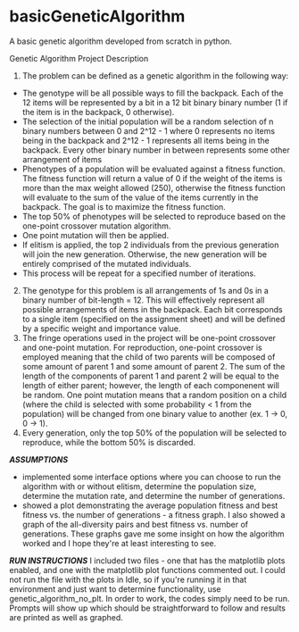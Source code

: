 # basicGeneticAlgorithm
A basic genetic algorithm developed from scratch in python.

Genetic Algorithm Project Description

1. The problem can be defined as a genetic algorithm in the following way:
 - The genotype will be all possible ways to fill the backpack. Each of the 12 items will be represented by a bit in a 12 bit binary
   binary number (1 if the item is in the backpack, 0 otherwise).
 - The selection of the initial population will be a random selection of n binary numbers between 0 and 2^12 - 1 where 0 represents no
   items being in the backpack and 2^12 - 1 represents all items being in the backpack. Every other binary number in between represents
   some other arrangement of items
 - Phenotypes of a population will be evaluated against a fitness function. The fitness function will return a value of 0 if the weight
   of the items is more than the max weight allowed (250), otherwise the fitness function will evaluate to the sum of the value of the
   items currently in the backpack. The goal is to maximize the fitness function.
 - The top 50% of phenotypes will be selected to reproduce based on the one-point crossover mutation algorithm.
 - One point mutation will then be applied. 
 - If elitism is applied, the top 2 individuals from the previous generation will join the new generation. Otherwise, the new
   generation will be entirely comprised of the mutated individuals.
 - This process will be repeat for a specified number of iterations.
2. The genotype for this problem is all arrangements of 1s and 0s in a binary number of bit-length = 12. This will effectively represent
   all possible arrangements of items in the backpack. Each bit corresponds to a single item (specified on the assignment sheet) and will
   be defined by a specific weight and importance value.
3. The fringe operations used in the project will be one-point crossover and one-point mutation. For reproduction, one-point crossover
   is employed meaning that the child of two parents will be composed of some amount of parent 1 and some amount of parent 2. The sum of
   the length of the components of parent 1 and parent 2 will be equal to the length of either parent; however, the length of each componenent 
   will be random. One point mutation means that a random position on a child (where the child is selected with some probability < 1 from
   the population) will be changed from one binary value to another (ex. 1 -> 0, 0 -> 1).
4. Every generation, only the top 50% of the population will be selected to reproduce, while the bottom 50% is discarded.

***ASSUMPTIONS***
 - implemented some interface options where you can choose to run the algorithm with or without elitism, determine the population size,
   determine the mutation rate, and determine the number of generations.
 - showed a plot demonstrating the average population fitness and best fitness vs. the number of generations - a fitness graph. I also 
   showed a graph of the all-diversity pairs and best fitness vs. number of generations. These graphs gave me some insight on how the 
   algorithm worked and I hope they're at least interesting to see.

***RUN INSTRUCTIONS***
I included two files - one that has the matplotlib plots enabled, and one with the matplotlib plot functions commented out. I could not
run the file with the plots in Idle, so if you're running it in that environment and just want to determine functionality, use 
genetic_algorithm_no_plt. In order to work, the codes simply need to be run. Prompts will show up which should be straightforward to follow
and results are printed as well as graphed.
